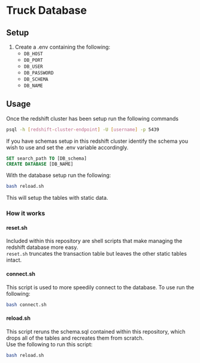 # Truck Database

## Setup
1. Create a .env containing the following:
    - `DB_HOST`
    - `DB_PORT`
    - `DB_USER`
    - `DB_PASSWORD`
    - `DB_SCHEMA`
    - `DB_NAME`

## Usage
Once the redshift cluster has been setup run the following commands
```bash
psql -h [redshift-cluster-endpoint] -U [username] -p 5439
```
If you have schemas setup in this redshift cluster identify the schema you wish to use and set the .env variable accordingly.
```SQL
SET search_path TO [DB_schema]
CREATE DATABASE [DB_NAME]
```  
With the database setup run the following:
```bash
bash reload.sh
```
This will setup the tables with static data.  
 
### How it works

#### reset.sh
Included within this repository are shell scripts that make managing the redshift database more easy.  
`reset.sh` truncates the transaction table but leaves the other static tables intact.

#### connect.sh
This script is used to more speedily connect to the database. To use run the following:
```bash
bash connect.sh
```
#### reload.sh
This script reruns the schema.sql contained within this repository, which drops all of the tables and recreates them from scratch.  
Use the following to run this script:
```bash
bash reload.sh
```
